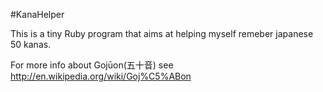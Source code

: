 #KanaHelper

This is a tiny Ruby program that aims at helping 
myself remeber japanese 50 kanas.                

For more info about Gojūon(五十音)
see http://en.wikipedia.org/wiki/Goj%C5%ABon

